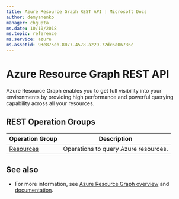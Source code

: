 ```yaml
---
title: Azure Resource Graph REST API | Microsoft Docs
author: demyanenko
manager: chgupta
ms.date: 10/10/2018
ms.topic: reference
ms.service: azure
ms.assetid: 93e875eb-8077-4578-a229-72dc6a06736c
---
```


# Azure Resource Graph REST API

Azure Resource Graph enables you to get full visibility into your environments by providing high performance and powerful querying capability across all your resources.


## REST Operation Groups

| Operation Group | Description |
|-----------------|-------------|
| [Resources](xref:management.azure.com.azureresourcegraph.resourcegraph(2020-04-01-preview).resources) |Operations to query Azure resources.|

## See also

- For more information, see [Azure Resource Graph overview](https://azure.microsoft.com/features/resource-graph/) and [documentation](/azure/governance/resource-graph/overview).
